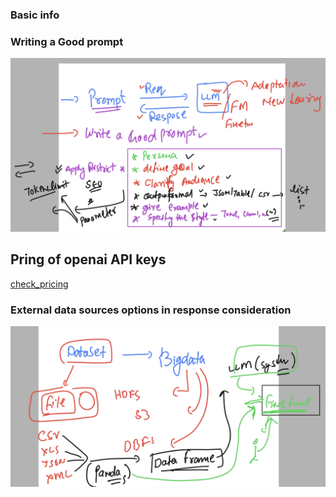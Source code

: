 ### Basic info 

### Writing a Good prompt 

<img src="prompt1.png">


## Pring of openai API keys 

[check_pricing](https://openai.com/api/pricing/)

### External data sources options in response consideration 

<img src="res.png">

